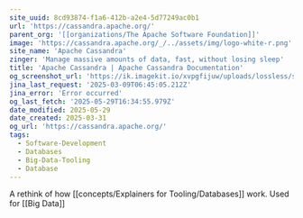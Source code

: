```yaml
---
site_uuid: 8cd93874-f1a6-412b-a2e4-5d77249ac0b1
url: 'https://cassandra.apache.org/'
parent_org: '[[organizations/The Apache Software Foundation]]'
image: 'https://cassandra.apache.org/_/../assets/img/logo-white-r.png'
site_name: 'Apache Cassandra'
zinger: 'Manage massive amounts of data, fast, without losing sleep'
title: 'Apache Cassandra | Apache Cassandra Documentation'
og_screenshot_url: 'https://ik.imagekit.io/xvpgfijuw/uploads/lossless/screenshots/20250529_Cassandra_og_screenshot.jpeg'
jina_last_request: '2025-03-09T06:45:05.212Z'
jina_error: 'Error occurred'
og_last_fetch: '2025-05-29T16:34:55.979Z'
date_modified: 2025-05-29
date_created: 2025-03-31
og_url: 'https://cassandra.apache.org/'
tags:
  - Software-Development
  - Databases
  - Big-Data-Tooling
  - Database
---
```


A rethink of how [[concepts/Explainers for Tooling/Databases]] work. Used for [[Big Data]]